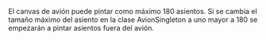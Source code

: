 El canvas de avión puede pintar como máximo 180 asientos. 
Si se cambia el tamaño máximo del asiento en la clase AvionSingleton a uno mayor a 180
se empezarán a pintar asientos fuera del avión. 